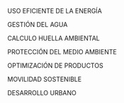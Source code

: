 USO EFICIENTE DE LA ENERGÍA


GESTIÓN DEL AGUA


CALCULO HUELLA AMBIENTAL


PROTECCIÓN DEL MEDIO AMBIENTE


OPTIMIZACIÓN DE PRODUCTOS


MOVILIDAD SOSTENIBLE


DESARROLLO URBANO 
